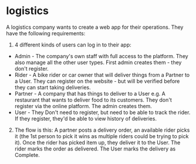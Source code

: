 # logistics

A logistics company wants to create a web app for their operations. They have the following requirements:

1. 4 different kinds of users can log in to their app:

- Admin - The company's own staff with full access to the platform. They also manage all the other user types. First admin creates them - they don't register.
- Rider - A bike rider or car owner that will deliver things from a Partner to a User. They can register on the website - but will be verified before they can start taking deliveries.
- Partner - A company that has things to deliver to a User e.g. A restaurant that wants to deliver food to its customers. They don't register via the online platform. The admin creates them.
- User - They Don't need to register, but need to be able to track the rider. If they register, they'd be able to view history of deliveries.

2. The flow is this: A partner posts a delivery order, an available rider picks it (the 1st person to pick it wins as multiple riders could be trying to pick it). Once the rider has picked item up, they deliver it to the User. The rider marks the order as delivered. The User marks the delivery as Complete.
